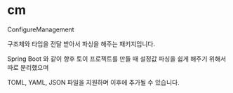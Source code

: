 # cm
ConfigureManagement

구조체와 타입을 전달 받아서 파싱을 해주는 패키지입니다.

Spring Boot 와 같이 향후 토이 프로젝트를 만들 때 설정값 파싱을 쉽게 해주기 위해서 따로 분리했으며

TOML, YAML, JSON 파일을 지원하며 이후에 추가될 수 있습니다.
